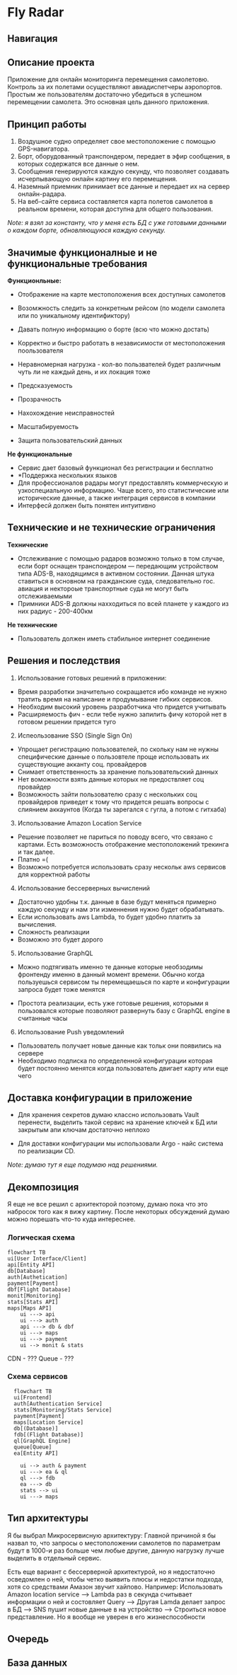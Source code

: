 # Fly Radar


## Навигация


## Описание проекта

Приложение для онлайн мониторинга перемещения самолетовю. Контроль за их полетами осуществляют авиадиспетчеры аэропортов. Простым же пользователям достаточно убедиться в успешном перемещении самолета. Это основная цель данного приложения.


## Принцип работы
1) Воздушное судно определяет свое местоположение с помощью GPS-навигатора.
2) Борт, оборудованный транспондером, передает в эфир сообщения, в которых содержатся все данные о нем. 
3) Сообщения генерируются каждую секунду, что позволяет создавать исчерпывающую онлайн картину его перемещения.
4) Наземный приемник принимает все данные и передает их на сервер онлайн-радара.
5) На веб-сайте сервиса составляется карта полетов самолетов в реальном времени, которая доступна для общего пользования.

_Note: я взял за константу, что у меня есть БД с уже готовыми данными о каждом борте, обновляющуюся каждую секунду._

## Значимые функционалные и не функциональные требования

**Функционльные:**

- Отображение на карте местоположения всех доступных самолетов
- Возомжность следить за конкретным рейсом (по модели самолета или по уникальному идентификтору)
- Давать полную информацию о борте (всю что можно достать)
- Корректно и быстро работать в независимости от местоположения поользователя
- Неравномерная нагрузка - кол-во пользвателей будет различным чуть ли не каждый день, и их локация тоже

- Предсказуемость
- Прозрачность 
- Нахохождение неисправностей
- Масштабируемость
- Защита пользовательский данных



**Не функциональные**

- Сервис дает базовый функционал без регистрации и бесплатно
- *Поддержка нескольких языков
- Для профессионалов радары могут предоставлять коммерческую и узкоспециальную информацию. Чаще всего, это статистические или исторические данные, а также интеграция сервисов в компании
- Интерфесй должен быть понятен интуитивно

## Технические и не технические ограничения

**Технические**

- Отслеживание с помощью радаров возможно только в том случае, если борт оснащен транспондером — передающим устройством типа ADS-B, находящимся в активном состоянии. Данная штука ставиться в основном на гражданские суда, следовательно гос. авиация и нектороые транспортные суда не могут быть отслеживаемыми
- Примники ADS-B должны нахходиться по всей планете у каждого из них радиус - 200-400км


**Не технические**

- Пользователь должен иметь стабильное интернет соединение

## Решения и последствия

1) Использование готовых решений в приложении:
 - Время разработки значительно сокращается ибо команде не нужно тратить время на написание и продумывание гибких сервисов.
 - Необходим высокий уровень разработчика что придется учитывать
 - Расширяемость фич - если тебе нужно запилить фичу которой нет в готовом решении придется туго

2) Испеользование SSO (Single Sign On)
- Упрощает регистрацию пользователей, по скольку нам не нужны специфические данные о пользовтеле проще использовать их существующие акканту соц. провайдеров
- Снимает ответственность за хранение пользовательский данных
- Нет воможности взять данные которых не предоствляет соц провайдер
- Возможность зайти пользователю сразу с нескольких соц провайдеров приведет к тому что придется решать вопросы с слиянием аккаунтов (Когда ты зарегался с гугла, а потом с гитхаба)

3) Использование Amazon Location Service
- Решение позволяет не париться по поводу всего, что связано с картами. Есть возможность отображение местоположений трекинга и так далее.
- Платно =(
- Возможно потребуется использовать сразу нескольк aws сервисов для корректной работы

4) Использование бессерверных вычислений
- Достаточно удобны т.к. данные в базе будут меняться примерно каждую секунду и нам эти изменнения нужно будет обрабатывать.
- Если использовать aws Lambda, то будет удобно платить за вычисления.
- Сложность реализации
- Возможно это будет дорого

5) Использование GraphQL
- Можно подтягивать именно те данные которые необзодимы фронтенду именно в данный момент времени. Обычно когда пользуешься сервисом ты перемещаешься по карте и конфигурации запроса будет тоже менятся

- Простота реализации, есть уже готовые решения, которыми я пользовался которые позволяют развернуть базу с GraphQL engine в считанные часы

6) Использование Push уведомлений
- Пользователь получает новые данные как тольк они появились на сервере
- Необходимо подписка по определенной конфигурации которая будет постоянно менятся когда пользователь двигает карту или еще чего

## Доставка конфигурации в приложение

- Для хранения секретов думаю классно использовать Vault перенести, выделить такой сервис на хранение ключей к БД или закрытым апи ключам достаточно неплохо

- Для доставки конфигурации мы использовали Argo - найс система по реализации CD. 

_Note: думаю тут я еще подумаю над решениями._

## Декомпозиция

Я еще не все решил с архитекторой поэтому, думаю пока что это набросок того как я вижу картину. После некоторых обсуждений думаю можно порешать что-то куда интереснее.

### Логическая схема

```mermaid
flowchart TB
ui[User Interface/Client]
api[Entity API]
db[Database]
auth[Authetication]
payment[Payment]
dbf[Flight Database]
monit[Monitoring]
stats[Stats API]
maps[Maps API]
    ui ---> api
    ui ---> auth
    api ---> db & dbf
    ui ---> maps
    ui ---> payment
    ui --> monit & stats
```

CDN - ??? 
Queue - ???


### Схема сервисов

```mermaid
  flowchart TB
  ui[Frontend]
  auth[Authentication Service]
  stats[Monitoring/Stats Service]
  payment[Payment]
  maps[Location Service]
  db[(Database)]
  fdb[(Flight Database)]
  ql[GraphQL Engine]
  queue[Queue]
  ea[Entity API]

    ui --> auth & payment
    ui ---> ea & ql
    ql ---> fdb
    ea ---> db
    stats --> ui
    ui ---> maps

```


## Тип архитектуры

Я бы выбрал Микросервисную архитектуру:
Главной причиной я бы назвал то, что запросы о местоположении самолетов по параметрам будут в 1000-и раз больше чем любые другие, данную нагрузку лучше выделить в отдельный сервис.

Есть еще вариант с бессерверной архитектурой, но я недостаточно осведомлен о ней, чтобы четко выявить плюсы и недостатки подхода, хотя со средствами Амазон звучит хайпово.
Например: Использовать Amazon location service --> Lambda раз в секунда считывает информации о ней и состовляет Query --> Другая Lamda делает запрос в БД --> SNS пушит новые данные в на устройство --> Строиться новое представление.
Но я вообще не уверен в его жизнеспособности 

## Очередь

## База данных
